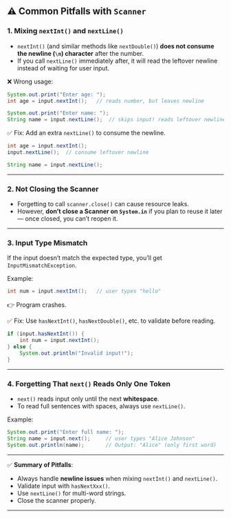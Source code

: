 ## ⚠️ Common Pitfalls with `Scanner`

### 1. Mixing `nextInt()` and `nextLine()`

* `nextInt()` (and similar methods like `nextDouble()`) **does not consume the newline (`\n`) character** after the number.
* If you call `nextLine()` immediately after, it will read the leftover newline instead of waiting for user input.

❌ Wrong usage:

```java
System.out.print("Enter age: ");
int age = input.nextInt();   // reads number, but leaves newline

System.out.print("Enter name: ");
String name = input.nextLine();  // skips input! reads leftover newline
```

✅ Fix: Add an extra `nextLine()` to consume the newline.

```java
int age = input.nextInt();
input.nextLine();  // consume leftover newline

String name = input.nextLine();
```

---

### 2. Not Closing the Scanner

* Forgetting to call `scanner.close()` can cause resource leaks.
* However, **don’t close a Scanner on `System.in`** if you plan to reuse it later — once closed, you can’t reopen it.

---

### 3. Input Type Mismatch

If the input doesn’t match the expected type, you’ll get `InputMismatchException`.

Example:

```java
int num = input.nextInt();   // user types "hello"
```

👉 Program crashes.

✅ Fix: Use `hasNextInt()`, `hasNextDouble()`, etc. to validate before reading.

```java
if (input.hasNextInt()) {
    int num = input.nextInt();
} else {
    System.out.println("Invalid input!");
}
```

---

### 4. Forgetting That `next()` Reads Only One Token

* `next()` reads input only until the next **whitespace**.
* To read full sentences with spaces, always use `nextLine()`.

Example:

```java
System.out.print("Enter full name: ");
String name = input.next();     // user types "Alice Johnson"
System.out.println(name);       // Output: "Alice" (only first word)
```

---

✅ **Summary of Pitfalls**:

* Always handle **newline issues** when mixing `nextInt()` and `nextLine()`.
* Validate input with `hasNextXxx()`.
* Use `nextLine()` for multi-word strings.
* Close the scanner properly.

---